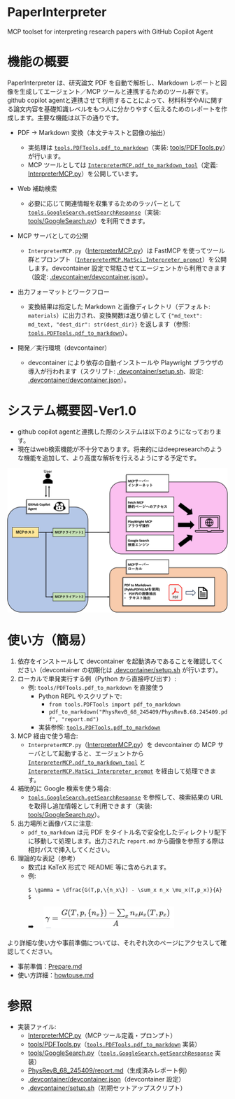 # PaperInterpreter
MCP toolset for interpreting research papers with GitHub Copilot Agent

# 機能の概要

PaperInterpreter は、研究論文 PDF を自動で解析し、Markdown レポートと図像を生成してエージェント／MCP ツールと連携するためのツール群です。github copilot agentと連携させて利用することによって、材料科学やAIに関する論文内容を基礎知識レベルをもつ人に分かりやすく伝えるためのレポートを作成します。主要な機能は以下の通りです。

- PDF → Markdown 変換（本文テキストと図像の抽出）
  - 実処理は [`tools.PDFTools.pdf_to_markdown`](tools/PDFTools.py)（実装: [tools/PDFTools.py](tools/PDFTools.py)）が行います。  
  - MCP ツールとしては [`InterpreterMCP.pdf_to_markdown_tool`](InterpreterMCP.py)（定義: [InterpreterMCP.py](InterpreterMCP.py)）を公開しています。

- Web 補助検索
  - 必要に応じて関連情報を収集するためのラッパーとして [`tools.GoogleSearch.getSearchResponse`](tools/GoogleSearch.py)（実装: [tools/GoogleSearch.py](tools/GoogleSearch.py)）を利用できます。

- MCP サーバとしての公開
  - `InterpreterMCP.py`（[InterpreterMCP.py](InterpreterMCP.py)）は FastMCP を使ってツール群とプロンプト（[`InterpreterMCP.MatSci_Interpreter_prompt`](InterpreterMCP.py)）を公開します。devcontainer 設定で常駐させてエージェントから利用できます（設定: [.devcontainer/devcontainer.json](.devcontainer/devcontainer.json)）。

- 出力フォーマットとワークフロー
  - 変換結果は指定した Markdown と画像ディレクトリ（デフォルト: `materials`）に出力され、変換関数は返り値として `{"md_text": md_text, "dest_dir": str(dest_dir)}` を返します（参照: [`tools.PDFTools.pdf_to_markdown`](tools/PDFTools.py)）。

- 開発／実行環境（devcontainer）
  - devcontainer により依存の自動インストールや Playwright ブラウザの導入が行われます（スクリプト: [.devcontainer/setup.sh](.devcontainer/setup.sh)、設定: [.devcontainer/devcontainer.json](.devcontainer/devcontainer.json)）。

# システム概要図-Ver1.0
- github copilot agentと連携した際のシステムは以下のようになっております。
- 現在はweb検索機能が不十分であります。将来的にはdeepresearchのような機能を追加して、より高度な解析を行えるようにする予定です。

![システム概要図](./images/systemfig.jpg)

# 使い方（簡易）

1. 依存をインストールして devcontainer を起動済みであることを確認してください（devcontainer の初期化は [.devcontainer/setup.sh](.devcontainer/setup.sh) が行います）。
2. ローカルで単発実行する例（Python から直接呼び出す）:
   - 例: `tools/PDFTools.pdf_to_markdown` を直接使う
     - Python REPL やスクリプトで:
       - `from tools.PDFTools import pdf_to_markdown`
       - `pdf_to_markdown("PhysRevB_68_245409/PhysRevB.68.245409.pdf", "report.md")`
     - 実装参照: [`tools.PDFTools.pdf_to_markdown`](tools/PDFTools.py)
3. MCP 経由で使う場合:
   - `InterpreterMCP.py`（[InterpreterMCP.py](InterpreterMCP.py)）を devcontainer の MCP サーバとして起動すると、エージェントから [`InterpreterMCP.pdf_to_markdown_tool`](InterpreterMCP.py) と [`InterpreterMCP.MatSci_Interpreter_prompt`](InterpreterMCP.py) を経由して処理できます。
4. 補助的に Google 検索を使う場合:
   - [`tools.GoogleSearch.getSearchResponse`](tools/GoogleSearch.py) を参照して、検索結果の URL を取得し追加情報として利用できます（実装: [tools/GoogleSearch.py](tools/GoogleSearch.py)）。
5. 出力場所と画像パスに注意:
   - `pdf_to_markdown` は元 PDF をタイトル名で安全化したディレクトリ配下に移動して処理します。出力された `report.md` から画像を参照する際は相対パスで挿入してください。
6. 理論的な表記（参考）
   - 数式は KaTeX 形式で README 等に含められます。
   - 例: 
        ```text
        $ \gamma = \dfrac{G(T,p,\{n_x\}) - \sum_x n_x \mu_x(T,p_x)}{A} $
        ```
        ➡️ &emsp; <img src="./images/equition.png" alt="数式" width="300" />

より詳細な使い方や事前準備については、それぞれ次のページにアクセスして確認してください。
- 事前準備：[Prepare.md](./docs/Prepare.md)
- 使い方詳細：[howtouse.md](./docs/howtouse.md)

# 参照
- 実装ファイル:
  - [InterpreterMCP.py](InterpreterMCP.py)（MCP ツール定義・プロンプト）
  - [tools/PDFTools.py](tools/PDFTools.py)（[`tools.PDFTools.pdf_to_markdown`](tools/PDFTools.py) 実装）
  - [tools/GoogleSearch.py](tools/GoogleSearch.py)（[`tools.GoogleSearch.getSearchResponse`](tools/GoogleSearch.py) 実装）
  - [PhysRevB_68_245409/report.md](PhysRevB_68_245409/report.md)（生成済みレポート例）
  - [.devcontainer/devcontainer.json](.devcontainer/devcontainer.json)（devcontainer 設定）  
  - [.devcontainer/setup.sh](.devcontainer/setup.sh)（初期セットアップスクリプト）

